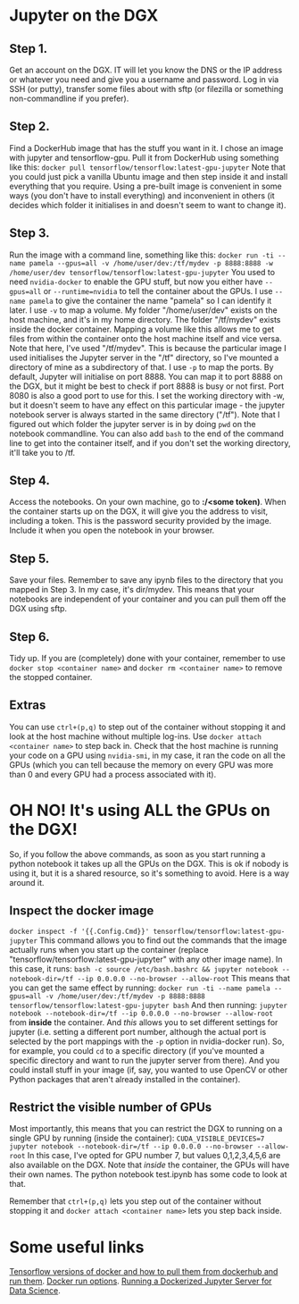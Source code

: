 # Jupyter on the DGX

## Step 1.
Get an account on the DGX. IT will let you know the DNS or the IP address or whatever you need and give you a username and password. Log in via SSH (or putty), transfer some files about with sftp (or filezilla or something non-commandline if you prefer).
## Step 2. 
Find a DockerHub image that has the stuff you want in it. I chose an image with jupyter and tensorflow-gpu. Pull it from DockerHub using something like this:
`docker pull tensorflow/tensorflow:latest-gpu-jupyter`
Note that you could just pick a vanilla Ubuntu image and then step inside it and install everything that you require. Using a pre-built image is convenient in some ways (you don't have to install everything) and inconvenient in others (it decides which folder it initialises in and doesn't seem to want to change it).
## Step 3. 
Run the image with a command line, something like this:
`docker run -ti --name pamela --gpus=all -v /home/user/dev:/tf/mydev -p 8888:8888 -w /home/user/dev tensorflow/tensorflow:latest-gpu-jupyter`
You used to need `nvidia-docker` to enable the GPU stuff, but now you either have `--gpus=all` or `--runtime=nvidia` to tell the container about the GPUs.
I use `--name pamela` to give the container the name "pamela" so I can identify it later. 
I use `-v` to map a volume. My folder "/home/user/dev" exists on the host machine, and it's in my home directory. The folder "/tf/mydev" exists inside the docker container. Mapping a volume like this allows me to get files from within the container onto the host machine itself and vice versa. Note that here, I've used "/tf/mydev". This is because the particular image I used initialises the Jupyter server in the "/tf" directory, so I've mounted a directory of mine as a subdirectory of that.
I use `-p` to map the ports. By default, Jupyter will initialise on port 8888. You can map it to port 8888 on the DGX, but it might be best to check if port 8888 is busy or not first. Port 8080 is also a good port to use for this.
I set the working directory with -w, but it doesn't seem to have any effect on this particular image - the jupyter notebook server is always started in the same directory ("/tf").
Note that I figured out which folder the jupyter server is in by doing `pwd` on the notebook commandline.
You can also add `bash` to the end of the command line to get into the container itself, and if you don't set the working directory, it'll take you to /tf.
## Step 4.
Access the notebooks. On your own machine, go to **<DGX address>:<DGX port>/<some token)**. When the container starts up on the DGX, it will give you the address to visit, including a token. This is the password security provided by the image. Include it when you open the notebook in your browser.
## Step 5.
Save your files. Remember to save any ipynb files to the directory that you mapped in Step 3. In my case, it's dir/mydev. This means that your notebooks are independent of your container and you can pull them off the DGX using sftp.
## Step 6.
Tidy up. If you are (completely) done with your container, remember to use `docker stop <container name>` and  `docker rm <container name>` to remove the stopped container.
## Extras
You can use `ctrl+(p,q)` to step out of the container without stopping it and look at the host machine without multiple log-ins. Use `docker attach <container name>` to step back in. Check that the host machine is running your code on a GPU using `nvidia-smi`, in my case, it ran the code on all the GPUs (which you can tell because the memory on every GPU was more than 0 and every GPU had a process associated with it).

# **OH NO! It's using ALL the GPUs on the DGX!**
So, if you follow the above commands, as soon as you start running a python notebook it takes up all the GPUs on the DGX. This is ok if nobody is using it, but it is a shared resource, so it's something to avoid. Here is a way around it.
## Inspect the docker image
`docker inspect -f '{{.Config.Cmd}}' tensorflow/tensorflow:latest-gpu-jupyter`
This command allows you to find out the commands that the image actually runs when you start up the container (replace "tensorflow/tensorflow:latest-gpu-jupyter" with any other image name). In this case, it runs:
`bash -c source /etc/bash.bashrc && jupyter notebook --notebook-dir=/tf --ip 0.0.0.0 --no-browser --allow-root`
This means that you can get the same effect by running:
`docker run -ti --name pamela --gpus=all -v /home/user/dev:/tf/mydev -p 8888:8888 tensorflow/tensorflow:latest-gpu-jupyter bash`
And then running:
`jupyter notebook --notebook-dir=/tf --ip 0.0.0.0 --no-browser --allow-root`
from **inside** the container. And *this* allows you to set different settings for jupyter (i.e. setting a different port number, although the actual port is selected by the port mappings with the `-p` option in nvidia-docker run). So, for example, you could `cd` to a specific directory (if you've mounted a specific directory and want to run the jupyter server from there). And you could install stuff in your image (if, say, you wanted to use OpenCV or other Python packages that aren't already installed in the container).
## Restrict the visible number of GPUs
Most importantly, this means that you can restrict the DGX to running on a single GPU by running (inside the container):
`CUDA_VISIBLE_DEVICES=7 jupyter notebook --notebook-dir=/tf --ip 0.0.0.0 --no-browser --allow-root`
In this case, I've opted for GPU number 7, but values 0,1,2,3,4,5,6 are also available on the DGX. Note that *inside* the container, the GPUs will have their own names. The python notebook test.ipynb has some code to look at that.

Remember that  `ctrl+(p,q)` lets you step out of the container without stopping it and  `docker attach <container name>` lets you step back inside.

# Some useful links
[Tensorflow versions of docker and how to pull them from dockerhub and run them](https://www.tensorflow.org/install/docker).
[Docker run options](https://docs.docker.com/v17.12/edge/engine/reference/commandline/run/).
[Running a Dockerized Jupyter Server for Data Science](https://www.dataquest.io/blog/docker-data-science/).

